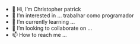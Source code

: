 - 👋 Hi, I’m Christopher patrick
- 👀 I’m interested in ... trabalhar como programador
- 🌱 I’m currently learning ...
- 💞️ I’m looking to collaborate on ...
- 📫 How to reach me ...

<!---
Christopher-tik/Christopher-tik is a ✨ special ✨ repository because its `README.md` (this file) appears on your GitHub profile.
You can click the Preview link to take a look at your changes.
--->
